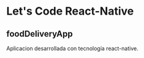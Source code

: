 # Let's Code React-Native

## foodDeliveryApp

Aplicacion desarrollada con tecnología react-native.



